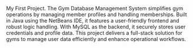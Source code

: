 My First Project.
The Gym Database Management System simplifies gym operations by managing member profiles and handling memberships.
Built in Java using the NetBeans IDE, it features a user-friendly frontend and robust logic handling.
With MySQL as the backend, it securely stores user credentials and profile data.
This project delivers a full-stack solution for gyms to manage user data efficiently and enhance operational workflows.
